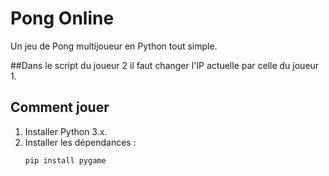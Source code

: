 # Pong Online
Un jeu de Pong multijoueur en Python tout simple.

##Dans le script du joueur 2 il faut changer l'IP actuelle par celle du joueur 1.

## Comment jouer
1. Installer Python 3.x.
2. Installer les dépendances :
   ```bash
   pip install pygame
